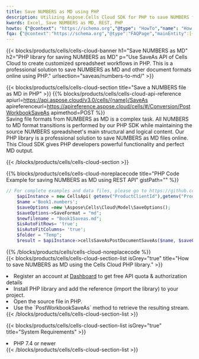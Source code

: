 ```yaml
---
title: Save NUMBERS as MD using PHP 
description: Utilizing Aspose.Cells Cloud SDK for PHP to save NUMBERS format file as MD format file. 
kwords: Excel, Save NUMBERS as MD, REST, PHP
howto: {"@context": "https://schema.org","@type": "HowTo","name": "How to save NUMBERS as MD using the Cells Cloud PHP library.","description": "How to save NUMBERS as MD using the Cells Cloud PHP library.","image": {"@type": "ImageObject"},"url": "/php/saveas/numbers-to-md/","step": [{ "@type": "HowToStep","name": "How to save NUMBERS as MD using the Cells Cloud PHP library. step 1", "image": {"@type": "ImageObject",},"url": "/php/saveas/numbers-to-md/","text": "Register an account at <a href='https://dashboard.aspose.cloud/'>Dashboard</a> to get free API quota & authorization details",},{ "@type": "HowToStep","name": "How to save NUMBERS as MD using the Cells Cloud PHP library. step 1", "image": {"@type": "ImageObject",},"url": "/php/saveas/numbers-to-md/","text": "Install PHP library and add the reference (import the library) to your project.",},{ "@type": "HowToStep","name": "How to save NUMBERS as MD using the Cells Cloud PHP library. step 1", "image": {"@type": "ImageObject",},"url": "/php/saveas/numbers-to-md/","text": "Open the source file in PHP.",},{ "@type": "HowToStep","name": "How to save NUMBERS as MD using the Cells Cloud PHP library. step 1", "image": {"@type": "ImageObject",},"url": "/php/saveas/numbers-to-md/","text": "Use the `PostWorkbookSaveAs` method to retrieve the resulting stream.",}, ],"supply": {"@type": "HowToSupply","name": "document"},"tool": [{"@type": "HowToTool","name": "phpstorm, Visual Studio Code, Eclipse"},{"@type": "HowToTool","name": "Aspose Cells"}],"totalTime": "PT6M"}
fqa: {"@context":"https://schema.org","@type":"FAQPage","mainEntity":[{"@type":"Question","name":"Why save file as other formats file in C# using REST API?","acceptedAnswer":{"@type":"Answer","text":"Documents are encoded in many ways, and some files may be incompatible with the software you use. To open and read such files, just save them as appropriate file formats.<br/><ol><li>Install .NET SDK and add the reference (import the library) to your project.</li><li>Open the source file in C# using REST API.</li><li>Call the PostWorkbookSaveAsRequest() method, passing an output filename with required extension.</li><li>Get the result of save as a separate file.</li></ol>"}},{"@type":"Question","name":"What file formats can I save as with your C# library?","acceptedAnswer":{"@type":"Answer","text":"We support a variety of file formats for conversion using .NET library, including XLSX, Excel, xls , PDF, CSV, HTML, Markdown, XML, PNG, JPG, TIFF, Json, TXT and many more."}},{"@type":"Question","name":"What is the maximum allowed file size for conversion using this .NET library?","acceptedAnswer":{"@type":"Answer","text":"There are no file size limits for format conversions using .NET library."}}]}
---
```



{{< blocks/products/cells/cells-cloud-banner h1="Save NUMBERS as MD" h2="PHP library for saving NUMBERS as MD" p="Use SaveAs API of Cells Cloud to create customized spreadsheet workflows in PHP. This is a professional solution to save NUMBERS as MD and other document formats online using PHP." urlsection="saveas/numbers-to-md/" >}}

{{< blocks/products/cells/cells-cloud-section  title="Save a NUMBERS file as MD in PHP" >}}
{{% blocks/products/cells/cells-cloud-api-reference  apiurl=https://api.aspose.cloud/v3.0/cells/{name}/SaveAs  apireferenceurl=https://apireference.aspose.cloud/cells/#/Conversion/PostWorkbookSaveAs  apimethod=POST %}}
<br/>
Saving file formats from NUMBERS as MD is a complex task. All NUMBERS to MD format transitions is performed by our PHP SDK while maintaining the source NUMBERS spreadsheet's main structural and logical content. Our PHP library is a professional solution to save NUMBERS as MD files online. This Cloud SDK gives PHP developers powerful functionality and perfect MD output.

{{< /blocks/products/cells/cells-cloud-section >}}

{{% blocks/products/cells/cells-cloud-noreplacecode title="PHP Code Example for saving NUMBERS as MD using REST API" gistPath="" %}}
  
```php
// For complete examples and data files, please go to https://github.com/aspose-cells-cloud/aspose-cells-cloud-php/
    $apiInstance = new CellsApi( getenv("ProductClientId"),getenv("ProductClientSecret") );
    $name ='Book1.numbers';
    $saveOptions =new \Aspose\Cells\Cloud\Model\SaveOptions();
    $saveOptions->SaveFormat = "md";
    $newfilename = "Book1Saveas.md";
    $isAutoFitRows= 'true';
    $isAutoFitColumns= 'true';
    $folder = "Temp";
    $result = $apiInstance->cellsSaveAsPostDocumentSaveAs($name, $saveOptions, $newfilename,$isAutoFitRows, $isAutoFitColumns, $folder);
```
  
{{% /blocks/products/cells/cells-cloud-noreplacecode  %}}
<br/>
{{< blocks/products/cells/cells-cloud-section-list isGrey="true"  title="How to save NUMBERS as MD using the Cells Cloud PHP library." >}}
<li>Register an account at <a href="https://dashboard.aspose.cloud/">Dashboard</a> to get free API quota & authorization details</li>
<li>Install PHP library and add the reference (import the library) to your project.</li>
<li>Open the source file in PHP.</li>
<li>Use the `PostWorkbookSaveAs` method to retrieve the resulting stream.</li>
{{< /blocks/products/cells/cells-cloud-section-list >}}

{{< blocks/products/cells/cells-cloud-section-list isGrey="true"  title="System Requirements" >}}
<li>PHP 7.4 or newer</li>
{{< /blocks/products/cells/cells-cloud-section-list >}}
